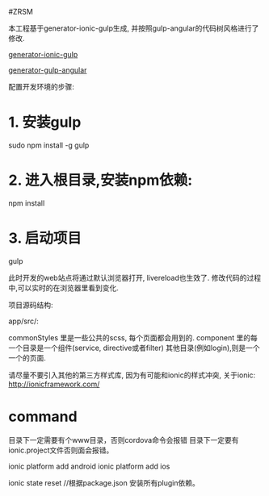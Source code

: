 #ZRSM

本工程基于generator-ionic-gulp生成, 并按照gulp-angular的代码树风格进行了修改.

[generator-ionic-gulp](https://github.com/tmaximini/generator-ionic-gulp#readme)

[generator-gulp-angular](https://github.com/Swiip/generator-gulp-angular)

配置开发环境的步骤:

# 1. 安装gulp
sudo npm install -g gulp

# 2. 进入根目录,安装npm依赖:
npm install

# 3. 启动项目
gulp

此时开发的web站点将通过默认浏览器打开, livereload也生效了.
修改代码的过程中,可以实时的在浏览器里看到变化.

项目源码结构:

app/src/:

commonStyles 里是一些公共的scss, 每个页面都会用到的.
component 里的每一个目录是一个组件(service, directive或者filter)
其他目录(例如login),则是一个一个的页面.


请尽量不要引入其他的第三方样式库, 因为有可能和ionic的样式冲突, 关于ionic:
http://ionicframework.com/

# command

目录下一定需要有个www目录，否则cordova命令会报错
目录下一定要有ionic.project文件否则面会报错。

ionic platform add android
ionic platform add ios

ionic state reset //根据package.json 安装所有plugin依赖。




